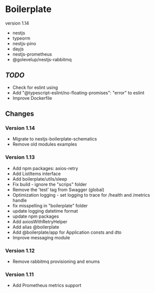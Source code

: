 # Boilerplate 
version 1.14

* nestjs
* typeorm
* nestjs-pino
* dayjs
* nestjs-prometheus
* @golevelup/nestjs-rabbitmq


## *TODO*
* Check for eslint using
* Add "@typescript-eslint/no-floating-promises": "error" to eslint
* Improve Dockerfile


## Changes

### Version 1.14
* Migrate to nestjs-boilerplate-schematics
* Remove old modules examples

### Version 1.13
* Add npm packages: axios-retry
* Add ListItems interface
* Add boilerplate/utils/sleep
* Fix build - ignore the "scrips" folder
* Remove the 'test' tag from Swagger (global)
* Optimization logging - set logging to trace for /health and /metrics handle
* fix misspelling in "boilerplate" folder
* update logging datetime format
* update npm packages
* Add axiosWithRetryHelper
* Add alias @boilerplate
* Add @boilerplate/app for Application consts and dto
* Improve messaging module

### Version 1.12
* Remove rabbitmq provisioning and enums
 
### Version 1.11
* Add Prometheus metrics support
